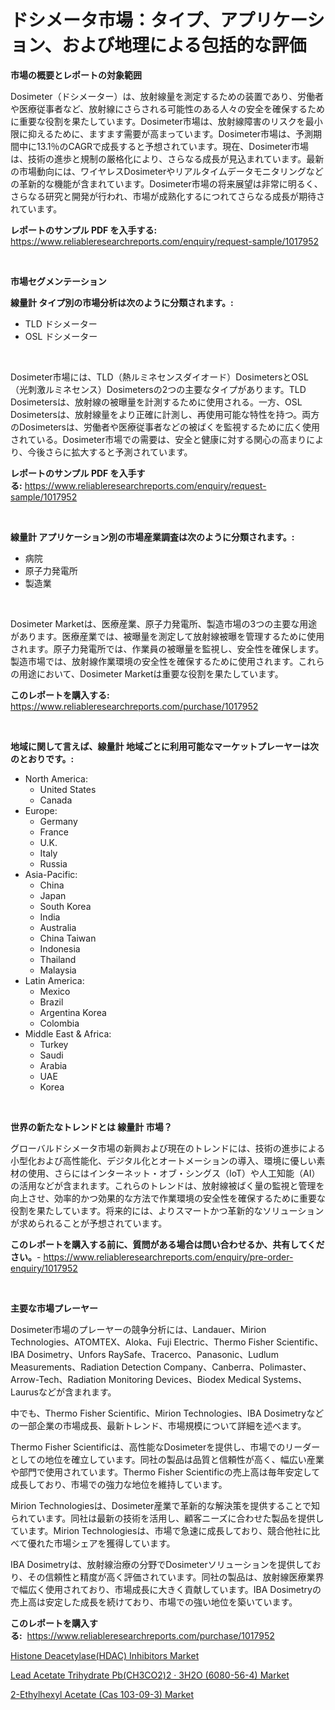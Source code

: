 <p><h1>ドシメータ市場：タイプ、アプリケーション、および地理による包括的な評価</h1></p><p><strong>市場の概要とレポートの対象範囲</strong></p>
<p><p>Dosimeter（ドシメーター）は、放射線量を測定するための装置であり、労働者や医療従事者など、放射線にさらされる可能性のある人々の安全を確保するために重要な役割を果たしています。Dosimeter市場は、放射線障害のリスクを最小限に抑えるために、ますます需要が高まっています。Dosimeter市場は、予測期間中に13.1％のCAGRで成長すると予想されています。現在、Dosimeter市場は、技術の進歩と規制の厳格化により、さらなる成長が見込まれています。最新の市場動向には、ワイヤレスDosimeterやリアルタイムデータモニタリングなどの革新的な機能が含まれています。Dosimeter市場の将来展望は非常に明るく、さらなる研究と開発が行われ、市場が成熟化するにつれてさらなる成長が期待されています。</p></p>
<p><strong>レポートのサンプル PDF を入手する:</strong> <a href="https://www.reliableresearchreports.com/enquiry/request-sample/1017952">https://www.reliableresearchreports.com/enquiry/request-sample/1017952</a></p>
<p>&nbsp;</p>
<p><strong>市場セグメンテーション</strong></p>
<p><strong>線量計 タイプ別の市場分析は次のように分類されます。:</strong></p>
<p><ul><li>TLD ドシメーター</li><li>OSL ドシメーター</li></ul></p>
<p>&nbsp;</p>
<p><p>Dosimeter市場には、TLD（熱ルミネセンスダイオード）DosimetersとOSL（光刺激ルミネセンス）Dosimetersの2つの主要なタイプがあります。TLD Dosimetersは、放射線の被曝量を計測するために使用される。一方、OSL Dosimetersは、放射線量をより正確に計測し、再使用可能な特性を持つ。両方のDosimetersは、労働者や医療従事者などの被ばくを監視するために広く使用されている。Dosimeter市場での需要は、安全と健康に対する関心の高まりにより、今後さらに拡大すると予測されています。</p></p>
<p><strong>レポートのサンプル PDF を入手する:</strong>&nbsp;<a href="https://www.reliableresearchreports.com/enquiry/request-sample/1017952">https://www.reliableresearchreports.com/enquiry/request-sample/1017952</a></p>
<p>&nbsp;</p>
<p><strong> 線量計 アプリケーション別の市場産業調査は次のように分類されます。:</strong></p>
<p><ul><li>病院</li><li>原子力発電所</li><li>製造業</li></ul></p>
<p>&nbsp;</p>
<p><p>Dosimeter Marketは、医療産業、原子力発電所、製造市場の3つの主要な用途があります。医療産業では、被曝量を測定して放射線被曝を管理するために使用されます。原子力発電所では、作業員の被曝量を監視し、安全性を確保します。製造市場では、放射線作業環境の安全性を確保するために使用されます。これらの用途において、Dosimeter Marketは重要な役割を果たしています。</p></p>
<p><strong>このレポートを購入する:</strong>&nbsp; <a href="https://www.reliableresearchreports.com/purchase/1017952">https://www.reliableresearchreports.com/purchase/1017952</a></p>
<p>&nbsp;</p>
<p><strong>地域に関して言えば、線量計 地域ごとに利用可能なマーケットプレーヤーは次のとおりです。:</strong></p>
<p><ul>
    <li>
        North America:
        <ul>
            <li>United States</li>
            <li>Canada</li>
        </ul>
    </li>
    <li>
        Europe:
        <ul>
            <li>Germany</li>
            <li>France</li>
            <li>U.K.</li>
            <li>Italy</li>
            <li>Russia</li>
        </ul>
    </li>
    <li>
        Asia-Pacific:
        <ul>
            <li>China</li>
            <li>Japan</li>
            <li>South Korea</li>
            <li>India</li>
            <li>Australia</li>
            <li>China Taiwan</li>
            <li>Indonesia</li>
            <li>Thailand</li>
            <li>Malaysia</li>
        </ul>
    </li>
    <li>
        Latin America:
        <ul>
            <li>Mexico</li>
            <li>Brazil</li>
            <li>Argentina Korea</li>
            <li>Colombia</li>
        </ul>
    </li>
    <li>
        Middle East & Africa:
        <ul>
            <li>Turkey</li>
            <li>Saudi</li>
            <li>Arabia</li>
            <li>UAE</li>
            <li>Korea</li>
        </ul>
    </li>
    </ul></p>
<p>&nbsp;</p>
<p><strong>世界の新たなトレンドとは 線量計 市場？</strong></p>
<p><p>グローバルドシメータ市場の新興および現在のトレンドには、技術の進歩による小型化および高性能化、デジタル化とオートメーションの導入、環境に優しい素材の使用、さらにはインターネット・オブ・シングス（IoT）や人工知能（AI）の活用などが含まれます。これらのトレンドは、放射線被ばく量の監視と管理を向上させ、効率的かつ効果的な方法で作業環境の安全性を確保するために重要な役割を果たしています。将来的には、よりスマートかつ革新的なソリューションが求められることが予想されています。</p></p>
<p><strong>このレポートを購入する前に、質問がある場合は問い合わせるか、共有してください。</strong>- <a href="https://www.reliableresearchreports.com/enquiry/pre-order-enquiry/1017952">https://www.reliableresearchreports.com/enquiry/pre-order-enquiry/1017952</a></p>
<p>&nbsp;</p>
<p><strong>主要な市場プレーヤー</strong></p>
<p><p>Dosimeter市場のプレーヤーの競争分析には、Landauer、Mirion Technologies、ATOMTEX、Aloka、Fuji Electric、Thermo Fisher Scientific、IBA Dosimetry、Unfors RaySafe、Tracerco、Panasonic、Ludlum Measurements、Radiation Detection Company、Canberra、Polimaster、Arrow-Tech、Radiation Monitoring Devices、Biodex Medical Systems、Laurusなどが含まれます。 </p><p>中でも、Thermo Fisher Scientific、Mirion Technologies、IBA Dosimetryなどの一部企業の市場成長、最新トレンド、市場規模について詳細を述べます。 </p><p>Thermo Fisher Scientificは、高性能なDosimeterを提供し、市場でのリーダーとしての地位を確立しています。同社の製品は品質と信頼性が高く、幅広い産業や部門で使用されています。Thermo Fisher Scientificの売上高は毎年安定して成長しており、市場での強力な地位を維持しています。 </p><p>Mirion Technologiesは、Dosimeter産業で革新的な解決策を提供することで知られています。同社は最新の技術を活用し、顧客ニーズに合わせた製品を提供しています。Mirion Technologiesは、市場で急速に成長しており、競合他社に比べて優れた市場シェアを獲得しています。 </p><p>IBA Dosimetryは、放射線治療の分野でDosimeterソリューションを提供しており、その信頼性と精度が高く評価されています。同社の製品は、放射線医療業界で幅広く使用されており、市場成長に大きく貢献しています。IBA Dosimetryの売上高は安定した成長を続けており、市場での強い地位を築いています。</p></p>
<p><strong>このレポートを購入する:</strong>&nbsp;&nbsp;<a href="https://www.reliableresearchreports.com/purchase/1017952">https://www.reliableresearchreports.com/purchase/1017952</a></p>
<p><p><a href="https://view.publitas.com/reportprime-1/histone-deacetylase-hdac-inhibitors-market-size-share-trends-analysis-report-by-application-regional-outlook-competitive-strategies-and-segment-forecasts-2023-2030/">Histone Deacetylase(HDAC) Inhibitors Market</a></p><p><a href="https://view.publitas.com/reportprime-1/lead-acetate-trihydrate-pb-ch3co2-2-3h2o-6080-56-4-market-offers-provide-insightful-data-for-the-time-period-from-2023-to-2030-and-also-provide-analysis-based-on-application-type-and-region/">Lead Acetate Trihydrate Pb(CH3CO2)2 · 3H2O (6080-56-4) Market</a></p><p><a href="https://view.publitas.com/reportprime-1/2-ethylhexyl-acetate-cas-103-09-3-market-share-market-new-trends-analysis-report-by-type-by-application-by-end-use-by-region-and-segment-forecasts-2023-2030/">2-Ethylhexyl Acetate (Cas 103-09-3) Market</a></p></p>